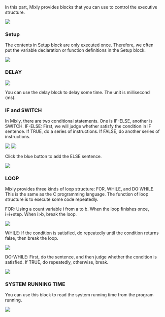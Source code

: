 In this part, Mixly provides blocks that you can use to control the executive structure.

![](https://github.com/xbed/Mixly_Arduino/blob/master/wiki_pic/control-en1.png)

### Setup
The contents in Setup block are only executed once. Therefore, we often put the variable declaration or function definitions in the Setup block.

![](https://github.com/xbed/Mixly_Arduino/blob/master/wiki_pic/control-en2.png)

### DELAY

![](https://github.com/xbed/Mixly_Arduino/blob/master/wiki_pic/control-en3.png)

You can use the delay block to delay some time. The unit is millisecond (ms).

### IF and SWITCH
In Mixly, there are two conditional statements. One is IF-ELSE, another is SWITCH.
IF-ELSE: First, we will judge whether satisfy the condition in IF sentence. If TRUE, do a series of instructions. If FALSE, do another series of instructions. 

![](https://github.com/xbed/Mixly_Arduino/blob/master/wiki_pic/control-en4.png)
![](https://github.com/xbed/Mixly_Arduino/blob/master/wiki_pic/control-en5.png)

Click the blue button to add the ELSE sentence.

![](https://github.com/xbed/Mixly_Arduino/blob/master/wiki_pic/control-en4.1.png)

### LOOP
Mixly provides three kinds of loop structure: FOR, WHILE, and DO WHILE. This is the same as the C programming language.
The function of loop structure is to execute some code repeatedly. 

FOR: Using a count variable i from a to b. When the loop finishes once, i=i+step. When i>b, break the loop.

![](https://github.com/xbed/Mixly_Arduino/blob/master/wiki_pic/control-en6.png)

WHILE: If the condition is satisfied, do repeatedly until the condition returns false, then break the loop.

![](https://github.com/xbed/Mixly_Arduino/blob/master/wiki_pic/control-en7.png)

DO-WHILE: First, do the sentence, and then judge whether the condition is satisfied. If TRUE, do repeatedly, otherwise, break.

![](https://github.com/xbed/Mixly_Arduino/blob/master/wiki_pic/control-en8.png)

### SYSTEM RUNNING TIME
You can use this block to read the system running time from the program running.

![](https://github.com/xbed/Mixly_Arduino/blob/master/wiki_pic/control-en9.png)
